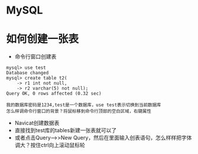 # MySQL

# 如何创建一张表
* 命令行窗口创建表
```mysql
mysql> use test
Database changed
mysql> create table t2(
    -> r1 int not null,
    -> r2 varchar(5) not null);
Query OK, 0 rows affected (0.32 sec)
```
```
我的数据库密码是1234,test是一个数据库，use test表示切换到当前数据库
怎么样调命令行窗口的背景？将鼠标移到命令行顶部的空白区域，右键属性
```

* Navicat创建数据表
* 直接找到test库的tables新建一张表就可以了
* 或者点击Query-->>New Query，然后在里面输入创表语句，怎么样样把字体调大？按住ctrl向上滚动鼠标轮

